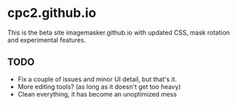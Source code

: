 # cpc2.github.io

This is the beta site imagemasker.github.io with updated CSS, mask rotation and experimental features. 

## TODO

* Fix a couple of issues and minor UI detail, but that's it. 
* More editing tools? (as long as it doesn't get too heavy)
* Clean everything, it has become an unoptimized mess

